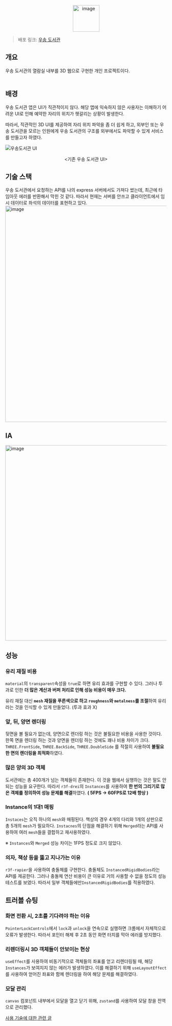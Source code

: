 <p align="center">
<img width="83" alt="image" src="https://github.com/MzHong00/3D-World/assets/140405001/08353376-0ba8-4037-81dc-c7137ea8d152">
</p>

> 배포 링크: [우송 도서관](https://wslib.vercel.app/)

## 개요
우송 도서관의 열람실 내부를 3D 웹으로 구현한 개인 프로젝트이다.  
<br>

## 배경
우송 도서관 앱은 UI가 직관적이지 않다. 해당 앱에 익숙하지 않은 사용자는 이해하기 어려운 UI로 인해 예약한 자리의 위치가 헷갈리는 상황이 발생한다. 

따라서, 직관적인 3D UI를 제공하여 자리 위치 파악을 좀 더 쉽게 하고, 외부인 또는 우송 도서관을 모르는 인원에게 우송 도서관의 구조를 외부에서도 파악할 수 있게 서비스를 만들고자 하였다.


![우송도서관 UI](https://github.com/MzHong00/3D-World/assets/140405001/7e6bec05-2151-4942-8936-a8892d75e705)
<p align="center"><기존 우송 도서관 UI></p>

## 기술 스택
우송 도서관에서 요청하는 API를 나의 express 서버에서도 가져다 썼는데, 최근에 타임아웃 에러를 반환해서 막힌 것 같다. 따라서 현재는 서버를 안쓰고 클라이언트에서 임시 데이터로 좌석의 데이터를 표현하고 있다.
<img width="675" alt="image" src="https://github.com/MzHong00/3D-World/assets/140405001/84612d05-ee90-46f8-ad94-373c0a934de0">  

## IA
<img width="610" alt="image" src="https://github.com/user-attachments/assets/9d5567a7-ed0d-4cd8-aa18-a54e82525821">

## 성능
### 유리 재질 비용
`material`의 `transparent`속성을 `true`로 하면 유리 효과를 구현할 수 있다. 그러나 투과로 인한 **더 많은 계산과 버퍼 처리로 인해 성능 비용이 매우 크다.**

유리 재질 대신 **`mesh` 재질을 푸른색으로 하고 `roughness`와 `metalness`를 조절**하여 유리라는 것을 인식할 수 있게 만들었다. (투과 효과 X)

### 앞, 뒤, 양면 렌더링
뒷면을 볼 필요가 없는데, 양면으로 렌더링 하는 것은 불필요한 비용을 사용한 것이다. 한쪽 면을 렌더링 하는 것과 양면을 렌더링 하는 것에도 꽤나 비용 차이가 크다.  `THREE.FrontSide`, `THREE.BackSide`, `THREE.DoubleSide` 를 적절히 사용하여 **불필요한 면의 렌더링을 최적화**하였다.

### 많은 양의 3D 객체
도서관에는 총 400개가 넘는 객체들이 존재한다. 이 것을 웹에서 실행하는 것은 말도 안되는 성능을 요구한다. 따라서 `r3f-drei`의 `Instances`를 사용하여 **한 번의 그리기로 많은 객체를 정의하여 성능 문제를 해결**하였다. **( 5FPS -> 60FPS로 12배 향상 )**

### Instance의 1대1 매핑
`Instaces`는 오직 하나의 `mesh`와 매핑된다. 책상의 경우 4개의 다리와 1개의 상판으로 총 5개의 `mesh`가 필요하다. `Instacnes`의 단점을 해결하기 위해 `Merged`라는 API를 사용하여 여러 `mesh`들을 결합하고 재사용하였다. 

※ `Instances`와 `Merged` 성능 차이는 1FPS 정도로 크지 않았다.

### 의자, 책상 등을 뚫고 지나가는 이유
`r3f-rapier`을 사용하여 충돌체를 구현한다. 충돌체도 `InstancedRigidBodies`라는 API를 제공한다. 그러나 충돌체 연산 비용이 큰 이유로 거의 사용할 수 없을 정도의 성능 테스트를 보였다. 따라서 일부 객체들에만`InstancedRigidBodies`를 적용하였다.

## 트러블 슈팅
### 화면 전환 시, 2초를 기다려야 하는 이유
`PointerLockControls`에서 `lock`과 `unlock`을 연속으로 실행하면 크롬에서 자체적으로 오류가 발생한다. 따라서 포인터 해제 후 2초 동안 화면 터치를 막아 에러를 방지했다.

### 리렌더링시 3D 객체들이 안보이는 현상
`useEffect`를 사용하여 비동기적으로 객체들의 좌표를 얻고 리렌더링될 때, 해당 `Instances`가 보여지지 않는 에러가 발생하였다. 이를 해결하기 위해 `useLayoutEffect`를 사용하여 얻어진 좌표와 함께 렌더링을 하여 해당 문제를 해결하였다.

### 모달 관리
`canvas` 컴포넌트 내부에서 모달을 열고 닫기 위해, `zustand`를 사용하여 모달 창을 전역으로 관리했다.

[사용 기술에 대한 관련 글](https://velog.io/@mzhong/%EC%82%AC%EC%9D%B4%EB%93%9C-%ED%94%84%EB%A1%9C%EC%A0%9D%ED%8A%B8-react-three-fiber-%EC%82%AC%EC%9A%A9-%EA%B8%B0%EC%88%A0-%EC%A0%95%EB%A6%AC#threejs%EC%97%90%EC%84%9C-%EB%AA%A8%EB%8B%AC-%EC%B0%BD-%EA%B4%80%EB%A6%AC)